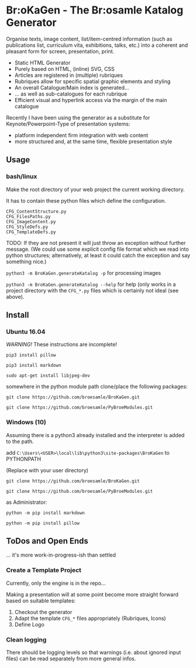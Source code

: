 
Br:oKaGen - The Br:osamle Katalog Generator
===========================================
Organise texts, image content, list/item-centred information
(such as publications list, curriculum vita, exhibitions, talks, etc.)
into a coherent and pleasant form for screen, presentation, print.

+ Static HTML Generator
+ Purely based on HTML, (inline) SVG, CSS
+ Articles are registered in (multiple) rubriques
+ Rubriques allow for specific spatial graphic elements and styling
+ An overall Catalogue/Main index is generated...
+ ... as well as sub-catalogues for each rubrique
+ Efficient visual and hyperlink access via the margin of the main catalogue

Recently I have been using the generator as a substitute for Keynote/Powerpoint-Type of presentation systems:
+ platform independent firm integration with web content
+ more structured and, at the same time, flexible presentation style

Usage
-----

### bash/linux

Make the root directory of your web project the current working directory.

It has to contain these python files which define the configuration.

```
CFG_ContentStructure.py
CFG_FilesPaths.py
CFG_ImageContent.py
CFG_StyleDefs.py
CFG_TemplateDefs.py
```

TODO: If they are not present it will just throw an exception without further message. (We could use some explicit config file format which we read into python structures; alternatively, at least it could catch the exception and say something nice.)

`python3 -m BroKaGen.generateKatalog -p` for processing images

`python3 -m BroKaGen.generateKatalog --help` for help (only works in a project directory with the `CFG_*.py` files which is certainly not ideal (see above).



Install
-------

### Ubuntu 16.04

*WARNING!* These instructions are incomplete!

`pip3 install pillow`

`pip3 install markdown`

`sudo apt-get install libjpeg-dev`

somewhere in the python module path clone/place the following packages:

`git clone https://github.com/broesamle/BroKaGen.git`

`git clone https://github.com/broesamle/PyBroeModules.git`

### Windows (10)

Assuming there is a python3 already installed and the interpreter is added to the path.

add `C:\Users\<USER>\local\lib\python3\site-packages\BroKaGen` to PYTHONPATH

(Replace <USER> with your user directory)

`git clone https://github.com/broesamle/BroKaGen.git`

`git clone https://github.com/broesamle/PyBroeModules.git`

as Administrator:

`python -m pip install markdown`

`python -m pip install pillow`

ToDos and Open Ends
-------------------
 ... it's more work-in-progress-ish than settled

### Create a Template Project

Currently, only the engine is in the repo...

Making a presentation will at some point become more straight forward based on suitable templates:

1. Checkout the generator
2. Adapt the template `CFG_*` files appropriately (Rubriques, Icons)
3. Define Logo

### Clean logging
There should be logging levels so that warnings (i.e. about ignored input files) can be read separately from more general infos.
